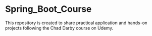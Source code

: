 # Spring_Boot_Course
This repository is created to share practical application and hands-on projects following the Chad Darby course on Udemy.

